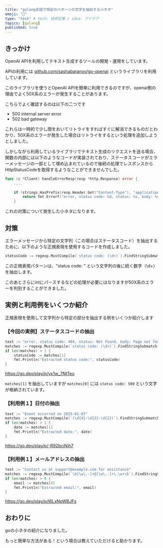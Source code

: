 ```yaml
---
title: "golang言語で特定のパターンの文字を抽出する小ネタ"
emoji: "🔖"
type: "tech" # tech: 技術記事 / idea: アイデア
topics: [golang]
published: true
---
```



## きっかけ

OpenAI APIを利用してテキスト生成するツールの開発・運用をしています。

APIの利用には [github.com/sashabaranov/go-openai](https://github.com/sashabaranov/go-openai) というライブラリを利用しています。

このライブラリを使うとOpenAI APIを簡単に利用できるのですが、openai側の理由でよく50X系のエラーが発生することがあります。

こちらでよく確認するのは以下の二つです

- 500 internal server error
- 502 bad gateway

これらは一時的で少し間をおいてリトライをすればすぐに解消できるものだとわかり、50X系のエラーが発生した場合はリトライをするという処理を追加しようとしました。

しかしながら利用しているライブラリでテキスト生成のリクエストを送る場合、関数の内部には以下のようなコードが実装されており、ステータスコードがエラーメッセージの一部として埋め込まれているので後続の処理でレスポンスからHttpStatusCodeを取得するようなことができませんでした。

```go
func (c *Client) handleErrorResp(resp *http.Response) error {
    ....
	
    if !strings.HasPrefix(resp.Header.Get("Content-Type"), "application/json") {
		return fmt.Errorf("error, status code: %d, status: %s, body: %s", resp.StatusCode, resp.Status, body)
	}
```

これの対策について発生した小ネタになります。

## 対策

エラーメッセージから特定の文字列（この場合はステータスコード）を抽出するために、以下のような正規表現を使用するコードを作成しました。

```go
statusCode := regexp.MustCompile(`status code: (\d+)`).FindStringSubmatch(text)
```

この正規表現パターンは、"status code: " という文字列の後に続く数字（\d+）を抽出します。

このあとさらにintにパースするなどの処理が必要にはなりますが50X系のエラーを判別することができました。


## 実例と利用例をいくつか紹介

正規表現を使用して文字列から特定の部分を抽出する例をいくつか紹介します

### 【今回の実例】ステータスコードの抽出

```go
text := "error, status code: 404, status: Not Found, body: Page not found"
matches := regexp.MustCompile(`status code: (\d+)`).FindStringSubmatch(text)
if len(matches) > 1 {
    statusCode := matches[1]
    fmt.Println("Extracted status code:", statusCode)
}
```

https://go.dev/play/p/yx1w_7NtTeo

`matches[1]` を抽出していますが `matches[0]` には `status code: 500` という文字が格納されています。

### 【利用例１】日付の抽出

```go
text := "Event occurred on 2025-01-07"
matches := regexp.MustCompile(`(\d{4}-\d{2}-\d{2})`).FindStringSubmatch(text)
if len(matches) > 1 {
    date := matches[1]
    fmt.Println("Extracted date:", date)
}
```

https://go.dev/play/p/-R92bcjNih7

### 【利用例１】メールアドレスの抽出

```go
text := "Contact us at support@example.com for assistance"
matches := regexp.MustCompile(`\b[\w\.-]+@[\w\.-]+\.\w+\b`).FindStringSubmatch(text)
if len(matches) > 0 {
    email := matches[0]
    fmt.Println("Extracted email:", email)
}
```

https://go.dev/play/p/l6LxNpWBJFs


## おわりに
goの小ネタの紹介になりました。

もっと簡単な方法がある！という場合は教えていただけると助かります。